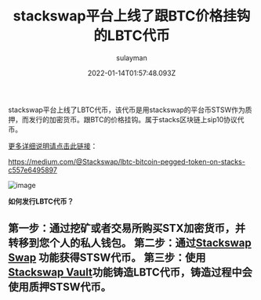 ﻿---
title: stackswap平台上线了跟BTC价格挂钩的LBTC代币  
date: 2022-01-14T01:57:48.093Z  
lastmod: 2022-01-14T01:57:48.093Z  
author: sulayman  
category:  
notebook:   
favorite: false  
color: white  
shared with:  

---
stackswap平台上线了LBTC代币，该代币是用stackswap的平台币STSW作为质押，而发行的加密货币。跟BTC的价格挂钩。属于stacks区块链上sip10协议代币。

[更多详细说明请点击此链接](https://medium.com/@Stackswap/lbtc-bitcoin-pegged-token-on-stacks-c557e6495897)：

https://medium.com/@Stackswap/lbtc-bitcoin-pegged-token-on-stacks-c557e6495897

![image](https://miro.medium.com/max/1400/1*EUkSNxg59C5KfyBuO9EV8w.png)

**如何发行LBTC代币？**

第一步：通过挖矿或者交易所购买STX加密货币，并转移到您个人的私人钱包。
第二步：通过[Stackswap Swap](https://app.stackswap.org/swap) 功能获得STSW代币。
第三步：使用[Stackswap Vault](https://app.stackswap.org/vault/sub_vault)功能铸造LBTC代币，铸造过程中会使用质押STSW代币。
---

